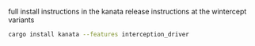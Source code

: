 full install instructions in the kanata release instructions at the wintercept variants

```bash
cargo install kanata --features interception_driver
```

